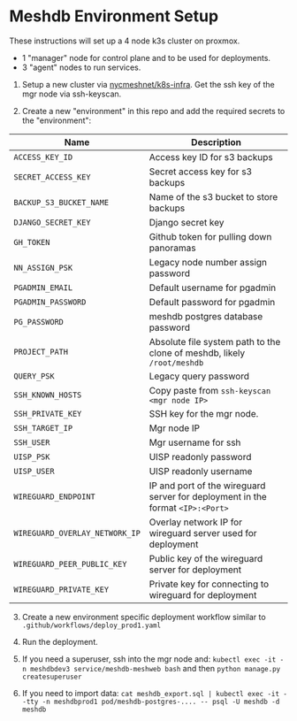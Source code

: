 # Meshdb Environment Setup

These instructions will set up a 4 node k3s cluster on proxmox.
- 1 "manager" node for control plane and to be used for deployments.
- 3 "agent" nodes to run services.

1. Setup a new cluster via [nycmeshnet/k8s-infra](https://github.com/nycmeshnet/k8s-infra). Get the ssh key of the mgr node via ssh-keyscan.

2. Create a new "environment" in this repo and add the required secrets to the "environment":

| Name    | Description |
| -------- | ------- |
| `ACCESS_KEY_ID` | Access key ID for s3 backups |
| `SECRET_ACCESS_KEY` | Secret access key for s3 backups |
| `BACKUP_S3_BUCKET_NAME` | Name of the s3 bucket to store backups |
| `DJANGO_SECRET_KEY` | Django secret key |
| `GH_TOKEN` | Github token for pulling down panoramas |
| `NN_ASSIGN_PSK` | Legacy node number assign password |
| `PGADMIN_EMAIL` | Default username for pgadmin |
| `PGADMIN_PASSWORD` | Default password for pgadmin |
| `PG_PASSWORD` | meshdb postgres database password |
| `PROJECT_PATH`  |  Absolute file system path to the clone of meshdb, likely `/root/meshdb`  |
| `QUERY_PSK` | Legacy query password |
| `SSH_KNOWN_HOSTS`  |  Copy paste from `ssh-keyscan <mgr node IP>`  |
| `SSH_PRIVATE_KEY`  | SSH key for the mgr node.   |
| `SSH_TARGET_IP`  |  Mgr node IP  |
| `SSH_USER`  | Mgr username for ssh   |
| `UISP_PSK` | UISP readonly password |
| `UISP_USER` | UISP readonly username |
| `WIREGUARD_ENDPOINT`  | IP and port of the wireguard server for deployment in the format `<IP>:<Port>`   |
| `WIREGUARD_OVERLAY_NETWORK_IP`  | Overlay network IP for wireguard server used for deployment   |
| `WIREGUARD_PEER_PUBLIC_KEY`  | Public key of the wireguard server for deployment   |
| `WIREGUARD_PRIVATE_KEY`  |  Private key for connecting to wireguard for deployment  |

3. Create a new environment specific deployment workflow similar to `.github/workflows/deploy_prod1.yaml`

4. Run the deployment.

5. If you need a superuser, ssh into the mgr node and: `kubectl exec -it -n meshdbdev3 service/meshdb-meshweb bash` and then `python manage.py createsuperuser`

6. If you need to import data: `cat meshdb_export.sql | kubectl exec -it --tty -n meshdbprod1 pod/meshdb-postgres-.... -- psql -U meshdb -d meshdb`
